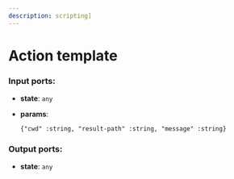 ```yaml
---
description: scripting]
---
```


# Action template

### Input ports:

* __state__: `any`


* __params__: 
    ```
    {"cwd" :string, "result-path" :string, "message" :string}
    ```

### Output ports:

* __state__: `any`

